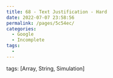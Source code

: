 ```yaml
---
title: 68 - Text Justification - Hard
date: 2022-07-07 23:58:56
permalink: /pages/5c54ec/
categories:
  - Google
  - Incomplete
tags:
  - 
---
```

tags: [Array, String, Simulation]